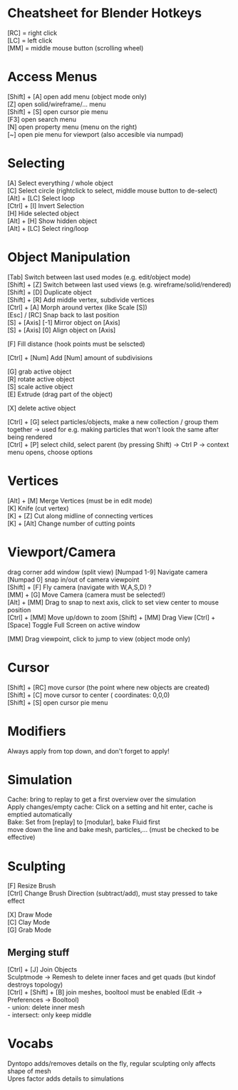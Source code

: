 # Cheatsheet for Blender Hotkeys

[RC] = right click  
[LC] = left click   
[MM] = middle mouse button (scrolling wheel)  

# Access Menus  

[Shift] + [A]   open add menu (object mode only)  
[Z]             open solid/wireframe/... menu   
[Shift] + [S]   open cursor pie menu  
[F3]            open search menu  
[N]             open property menu   (menu on the right)  
[~]             open pie menu for viewport (also accesible via numpad)  

# Selecting  

[A]             Select everything / whole object   
[C]             Select circle (rightclick to select, middle mouse button to de-select)  
[Alt] + [LC]    Select loop   
[Ctrl] + [I]    Invert Selection  
[H]             Hide selected object  
[Alt] + [H]     Show hidden object  
[Alt] + [LC]    Select ring/loop  

# Object Manipulation  

[Tab]             Switch between last used modes (e.g. edit/object mode)  
[Shift] + [Z]     Switch between last used views (e.g. wireframe/solid/rendered)  
[Shift] + [D]     Duplicate object   
[Shift] + [R]     Add middle vertex, subdivide vertices   
[Ctrl] + [A]      Morph around vertex (like Scale [S])   
[Esc] / [RC]      Snap back to last position  
[S] + [Axis] [-1] Mirror object on [Axis]    
[S] + [Axis] [0]  Align object on [Axis]   

[F]             Fill distance (hook points must be selscted)  

[Ctrl] + [Num]  Add [Num] amount of subdivisions  


[G]     grab active object  
[R]     rotate active object  
[S]     scale active object  
[E]     Extrude (drag part of the object)  

[X]     delete active object  

[Ctrl] + [G]    select particles/objects, make a new collection / group them together -> used for e.g. making particles that won't look the same after being rendered  
[Ctrl] + [P]    select child, select parent (by pressing Shift) -> Ctrl P -> context menu opens, choose options  

# Vertices  
 
[Alt] + [M]     Merge Vertices (must be in edit mode)   
[K]             Knife (cut vertex)  
[K] + [Z]       Cut along midline of connecting vertices  
[K] + [Alt]     Change number of cutting points   

# Viewport/Camera  

drag corner     add window (split view)
[Numpad 1-9]    Navigate camera  
[Numpad 0]      snap in/out of camera viewpoint  
[Shift] + [F]   Fly camera (navigate with W,A,S,D) ?  
[MM] + [G]      Move Camera (camera must be selected!)  
[Alt] + [MM]    Drag to snap to next axis, click to set view center to mouse position  
[Ctrl] + [MM]   Move up/down to zoom 
[Shift] + [MM]  Drag View
[Ctrl] + [Space]    Toggle Full Screen on active window


[MM]    Drag viewpoint, click to jump to view (object mode only)  


# Cursor

[Shift] + [RC]  move cursor (the point where new objects are created)   
[Shift] + [C]   move cursor to center ( coordinates: 0,0,0)  
[Shift] + [S]   open cursor pie menu  

# Modifiers

Always apply from top down, and don't forget to apply!  


# Simulation

Cache: bring to replay to get a first overview over the simulation  
Apply changes/empty cache: Click on a setting and hit enter, cache is emptied automatically  
Bake: Set from [replay] to [modular], bake Fluid first  
move down the line and bake mesh, particles,... (must be checked to be effective)  

# Sculpting

[F]     Resize Brush  
[Ctrl]  Change Brush Direction (subtract/add), must stay pressed to take effect  

[X]     Draw Mode  
[C]     Clay Mode  
[G]     Grab Mode  

## Merging stuff  
[Ctrl] + [J]            Join Objects  
Sculptmode -> Remesh    to delete inner faces and get quads (but kindof destroys topology)  
[Ctrl] + [Shift] + [B]  join meshes, booltool must be enabled (Edit -> Preferences -> Booltool)  
                            - union: delete inner mesh  
                            - intersect: only keep middle  

# Vocabs

Dyntopo         adds/removes details on the fly, regular sculpting only affects shape of mesh  
Upres factor    adds details to simulations  